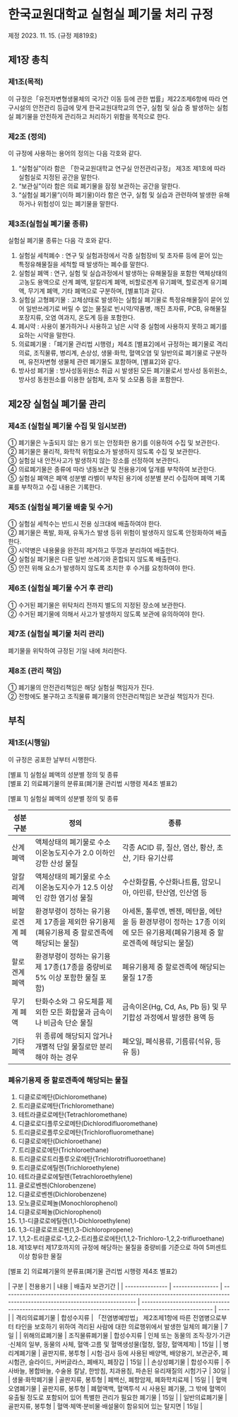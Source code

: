 # 한국교원대학교 실험실 폐기물 처리 규정

제정 2023. 11. 15. (규정 제819호)

## 제1장 총칙

### 제1조(목적)

이 규정은「유전자변형생물체의 국가간 이동 등에 관한 법률」제22조제6항에 따라 연구시설의 안전관리 등급에 맞게 한국교원대학교의 연구, 실험 및 실습 중 발생하는 실험실 폐기물을 안전하게 관리하고 처리하기 위함을 목적으로 한다.

### 제2조 (정의)

이 규정에 사용하는 용어의 정의는 다음 각호와 같다.

1. “실험실”이라 함은 「한국교원대학교 연구실 안전관리규정」 제3조 제1호에 따라 실험실로 지정된 공간을 말한다.
2. “보관실”이라 함은 의료 폐기물을 잠정 보관하는 공간을 말한다.
3. “실험실 폐기물”(이하 폐기물)이라 함은 연구, 실험 및 실습과 관련하여 발생한 유해하거나 위험성이 있는 폐기물을 말한다.

### 제3조(실험실 폐기물 종류)

실험실 폐기물 종류는 다음 각 호와 같다.

1. 실험실 세척폐수 : 연구 및 실험과정에서 각종 실험장비 및 초자류 등에 묻어 있는 특정유해물질을 세척할 때 발생하는 폐수를 말한다.
2. 실험실 폐액 : 연구, 실험 및 실습과정에서 발생하는 유해물질을 포함한 액체상태의 고농도 용액으로 산계 폐액, 알칼리계 폐액, 비할로겐계 유기폐액, 할로겐계 유기폐액, 무기계 폐액, 기타 폐액으로 구분하며, [별표1]과 같다.
3. 실험실 고형폐기물 : 고체상태로 발생하는 실험실 폐기물로 특정유해물질이 묻어 있어 일반쓰레기로 버릴 수 없는 물질로 빈시약/약품병, 깨진 초자류, PCB, 유해물질 포장지류, 오염 여과지, 온도계 등을 포함한다.
4. 폐시약 : 사용이 불가하거나 사용하고 남은 시약 중 실험에 사용하지 못하고 폐기를 요하는 시약을 말한다.
5. 의료폐기물 :「폐기물 관리법 시행령」제4조 [별표2]에서 규정하는 폐기물로 격리의료, 조직물류, 병리계, 손상성, 생물·화학, 혈액오염 및 일반의료 폐기물로 구분하며, 유전자변형 생물체 관련 폐기물도 포함하며, [별표2]와 같다.
6. 방사성 폐기물 : 방사성동위원소 취급 시 발생된 모든 폐기물로서 방사성 동위원소, 방사성 동원원소를 이용한 실험체, 초자 및 소모품 등을 포함한다.

## 제2장 실험실 폐기물 관리

### 제4조 (실험실 폐기물 수집 및 임시보관)

① 폐기물은 누출되지 않는 용기 또는 안정화한 용기를 이용하여 수집 및 보관한다.  
② 폐기물은 물리적, 화학적 위험요소가 발생하지 않도록 수집 및 보관한다.  
③ 실험실 내 안전사고가 발생하지 않는 장소를 선정하여 보관한다.  
④ 의료폐기물은 종류에 따라 냉동보관 및 전용용기에 덮개를 부착하여 보관한다.  
⑤ 실험실 폐액은 폐액 성분별 라벨이 부착된 용기에 성분별 분리 수집하며 폐액 기록표를 부착하고 수집 내용은 기록한다.

### 제5조 (실험실 폐기물 배출 및 수거)

① 실험실 세척수는 반드시 전용 싱크대에 배출하여야 한다.  
② 폐기물은 폭발, 화재, 유독가스 발생 등위 위험이 발생하지 않도록 안정화하여 배출한다.  
③ 시약병은 내용물을 완전히 제거하고 뚜껑과 분리하여 배출한다.  
④ 실험실 폐기물은 다른 일반 쓰레기와 혼합되지 않도록 배출한다.  
⑤ 안전 위해 요소가 발생하지 않도록 조치한 후 수거를 요청하여야 한다.

### 제6조 (실험실 폐기물 수거 후 관리)

① 수거된 폐기물은 위탁처리 전까지 별도의 지정된 장소에 보관한다.  
② 수거된 폐기물에 의해서 사고가 발생하지 않도록 보관에 유의하여야 한다.

### 제7조 (실험실 폐기물 처리 관리)

폐기물을 위탁하여 규정된 기일 내에 처리한다.

### 제8조 (관리 책임)

① 폐기물의 안전관리책임은 해당 실험실 책임자가 진다.  
② 전항에도 불구하고 조직물류 폐기물의 안전관리책임은 보관실 책임자가 진다.

## 부칙

### 제1조(시행일)

이 규정은 공포한 날부터 시행한다.

[별표 1] 실험실 폐액의 성분별 정의 및 종류  
[별표 2] 의료폐기물의 분류표(폐기물 관리법 시행령 제4조 별표2)

[별표 1] 실험실 폐액의 성분별 정의 및 종류

| 성분 구분       | 정의                                                                                      | 종류                                                                                                                        |
| --------------- | ----------------------------------------------------------------------------------------- | --------------------------------------------------------------------------------------------------------------------------- |
| 산계 폐액       | 액체상태의 폐기물로 수소이온농도지수가 2.0 이하인 강한 산성 물질                          | 각종 ACID 류, 질산, 염산, 황산, 초산, 기타 유기산류                                                                         |
| 알칼리계 폐액   | 액체상태의 폐기물로 수소이온농도지수가 12.5 이상인 강한 염기성 물질                       | 수산화칼륨, 수산화나트륨, 암모니아, 아민류, 탄산염, 인산염 등                                                               |
| 비할로겐계 폐액 | 환경부령이 정하는 유기용제 17종을 제외한 유기용제(폐유기용제 중 할로겐족에 해당되는 물질) | 아세톤, 톨루엔, 벤젠, 메탄올, 에탄올 등 환경부령이 정하는 17종 이외에 모든 유기용제(폐유기용제 중 할로겐족에 해당되는 물질) |
| 할로겐계 폐액   | 환경부령이 정하는 유기용제 17종(17종을 중량비로 5% 이상 포함한 물질 포함)                 | 폐유기용제 중 할로겐족에 해당되는 물질 17종                                                                                 |
| 무기계 폐액     | 탄화수소와 그 유도체를 제외한 모든 화합물과 금속이나 비금속 단순 물질                     | 금속이온(Hg, Cd, As, Pb 등) 및 무기합성 과정에서 발생한 용액 등                                                             |
| 기타 폐액       | 위 종류에 해당되지 않거나 개별적 단일 물질로만 분리해야 하는 경우                         | 폐오일, 폐식용류, 기름류(석유, 등유 등)                                                                                     |

### 폐유기용제 중 할로겐족에 해당되는 물질

1. 디클로로메탄(Dichloromethane)
2. 트리클로로메탄(Trichloromethane)
3. 테트라클로로메탄(Tetrachloromethane)
4. 디클로로디플루오로메탄(Dichlorodifluoromethane)
5. 트리클로로플루오로메탄(Trichlorofluoromethane)
6. 디클로로에탄(Dichloroethane)
7. 트리클로로에탄(Trichloroethane)
8. 트리클로로트리플루오로에탄(Trichlorotrifluoroethane)
9. 트리클로로에틸렌(Trichloroethylene)
10. 테트라클로로에틸렌(Tetrachloroethylene)
11. 클로로벤젠(Chlorobenzene)
12. 디클로로벤젠(Dichlorobenzene)
13. 모노클로로페놀(Monochlorophenol)
14. 디클로로페놀(Dichlorophenol)
15. 1,1-디클로로에틸렌(1,1-Dichloroethylene)
16. 1,3-디클로로프로펜(1,3-Dichloropropene)
17. 1,1,2-트리클로로-1,2,2-트리플로로에탄(1,1,2-Trichloro-1,2,2-trifluroethane)
18. 제1호부터 제17호까지의 규정에 해당하는 물질을 중량비를 기준으로 하여 5퍼센트 이상 함유한 물질

[별표 2] 의료폐기물의 분류표(폐기물 관리법 시행령 제4조 별표2)

| 구분            | 전용용기         | 내용                                                                                                                          | 배출자 보관기간                                                                                         |
| --------------- | ---------------- | ----------------------------------------------------------------------------------------------------------------------------- | ------------------------------------------------------------------------------------------------------- | ---- |
| 격리의료폐기물  | 합성수지류       | 「전염병예방법」 제2조제1항에 따른 전염병으로부터 타인을 보호하기 위하여 격리된 사람에 대한 의료행위에서 발생한 일체의 폐기물 | 7일                                                                                                     |
| 위해의료폐기물  | 조직물류폐기물   | 합성수지류                                                                                                                    | 인체 또는 동물의 조직·장기·기관·신체의 일부, 동물의 사체, 혈액·고름 및 혈액생성물(혈청, 혈장, 혈액제제) | 15일 |
| 병리계폐기물    | 골판지류, 봉투형 | 시험·검사 등에 사용된 배양액, 배양용기, 보관균주, 폐시험관, 슬라이드, 커버글라스, 폐배지, 폐장갑                              | 15일                                                                                                    |
| 손상성폐기물    | 합성수지류       | 주사바늘, 봉합바늘, 수술용 칼날, 한방침, 치과용침, 파손된 유리재질의 시험기구                                                 | 30일                                                                                                    |
| 생물·화학폐기물 | 골판지류, 봉투형 | 폐백신, 폐항암제, 폐화학치료제                                                                                                | 15일                                                                                                    |
| 혈액오염폐기물  | 골판지류, 봉투형 | 폐혈액백, 혈액투석 시 사용된 폐기물, 그 밖에 혈액이 유출될 정도로 포함되어 있어 특별한 관리가 필요한 폐기물                   | 15일                                                                                                    |
| 일반의료폐기물  | 골판지류, 봉투형 | 혈액·체액·분비물·배설물이 함유되어 있는 탈지면                                                                                | 15일                                                                                                    |
